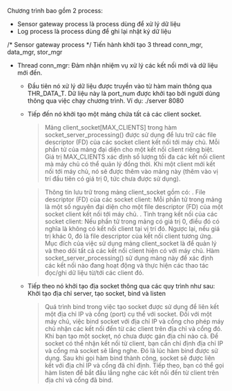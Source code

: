 Chương trình bao gồm 2 process:
- Sensor gateway process là process dùng để xử lý dữ liệu 
- Log process là process dùng để ghi lại nhật ký dữ liệu

/* Sensor gateway process */
Tiến hành khởi tạo 3 thread conn_mgr, data_mgr, stor_mgr

- Thread conn_mgr: Đảm nhận nhiệm vụ xử lý các kết nối mới và dữ liệu mới đến.
    + Đầu tiên nó xử lý dữ liệu được truyền vào từ hàm main thông qua THR_DATA_T. Dữ liệu này là port_num được khởi tạo bởi người dùng thông qua việc chạy chương trình. Ví dụ: ./server 8080
    + Tiếp đến nó khởi tạo một mảng chứa tất cả các client socket.
        > Mảng client_socket[MAX_CLIENTS] trong hàm socket_server_processing() được sử dụng để lưu trữ các file descriptor (FD) của các socket client kết nối tới máy chủ. Mỗi phần tử của mảng đại diện cho một kết nối client riêng biệt.
        > Giá trị MAX_CLIENTS xác định số lượng tối đa các kết nối client mà máy chủ có thể quản lý đồng thời. Khi một client mới kết nối tới máy chủ, nó sẽ được thêm vào mảng này (thêm vào vị trí đầu tiên có giá trị 0, tức chưa được sử dụng).

        > Thông tin lưu trữ trong mảng client_socket gồm có:
            . File descriptor (FD) của các socket client: Mỗi phần tử trong mảng là một số nguyên đại diện cho một file descriptor (FD) của một socket client kết nối tới máy chủ.
            . Tình trạng kết nối của các socket client: Nếu phần tử trong mảng có giá trị 0, điều đó có nghĩa là không có kết nối client tại vị trí đó. Ngược lại, nếu giá trị khác 0, đó là file descriptor của kết nối client tương ứng.
        > Mục đích của việc sử dụng mảng client_socket là để quản lý và theo dõi tất cả các kết nối client hiện có với máy chủ. Hàm socket_server_processing() sử dụng mảng này để xác định các kết nối nào đang hoạt động và thực hiện các thao tác đọc/ghi dữ liệu từ/tới các client đó. 
    + Tiếp theo nó khởi tạo địa socket thông qua các quy trình như sau: Khởi tạo địa chỉ server, tạo socket, bind và listen
        > Quá trình bind trong việc tạo socket được sử dụng để liên kết một địa chỉ IP và cổng (port) cụ thể với socket. Đối với một máy chủ, việc bind socket với địa chỉ IP và cổng cho phép máy chủ nhận các kết nối đến từ các client trên địa chỉ và cổng đó.
            Khi bạn tạo một socket, nó chưa được gán địa chỉ nào cả. Để socket có thể nhận kết nối từ client, bạn cần chỉ định địa chỉ IP và cổng mà socket sẽ lắng nghe. Đó là lúc hàm bind được sử dụng.
        > Sau khi gọi hàm bind thành công, socket sẽ được liên kết với địa chỉ IP và cổng đã chỉ định. Tiếp theo, bạn có thể gọi hàm listen để bắt đầu lắng nghe các kết nối đến từ client trên địa chỉ và cổng đã bind.
